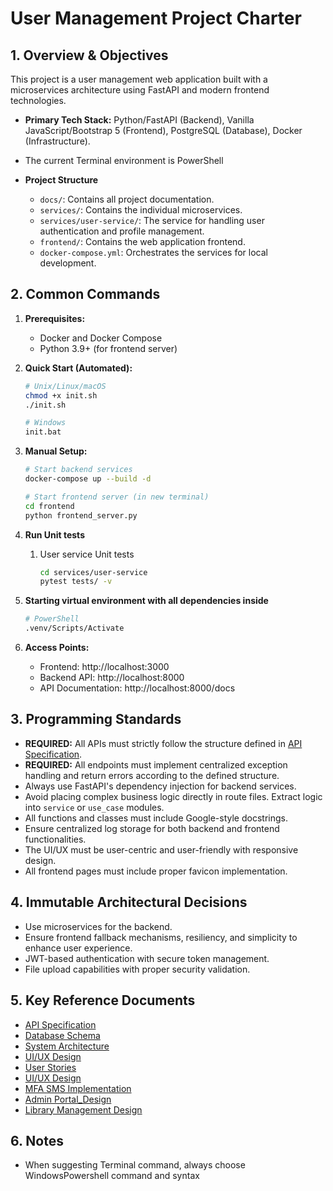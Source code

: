 # User Management Project Charter

## 1. Overview & Objectives

This project is a user management web application built with a microservices architecture using FastAPI and modern frontend technologies.

- **Primary Tech Stack:** Python/FastAPI (Backend), Vanilla JavaScript/Bootstrap 5 (Frontend), PostgreSQL (Database), Docker (Infrastructure).

- The current Terminal environment is PowerShell

- **Project Structure**
  - `docs/`: Contains all project documentation.
  - `services/`: Contains the individual microservices.
  - `services/user-service/`: The service for handling user authentication and profile management.
  - `frontend/`: Contains the web application frontend.
  - `docker-compose.yml`: Orchestrates the services for local development.

## 2. Common Commands

1. **Prerequisites:**

   - Docker and Docker Compose
   - Python 3.9+ (for frontend server)

2. **Quick Start (Automated):**

   ```bash
   # Unix/Linux/macOS
   chmod +x init.sh
   ./init.sh

   # Windows
   init.bat
   ```

3. **Manual Setup:**

   ```bash
   # Start backend services
   docker-compose up --build -d

   # Start frontend server (in new terminal)
   cd frontend
   python frontend_server.py
   ```

4. **Run Unit tests**
   1. User service Unit tests
      ```bash
      cd services/user-service
      pytest tests/ -v
      ```
5. **Starting virtual environment with all dependencies inside**

   ```bash
   # PowerShell
   .venv/Scripts/Activate
   ```

6. **Access Points:**
   - Frontend: http://localhost:3000
   - Backend API: http://localhost:8000
   - API Documentation: http://localhost:8000/docs

## 3. Programming Standards

- **REQUIRED:** All APIs must strictly follow the structure defined in [API Specification](docs/API_Specification.md).
- **REQUIRED:** All endpoints must implement centralized exception handling and return errors according to the defined structure.
- Always use FastAPI's dependency injection for backend services.
- Avoid placing complex business logic directly in route files. Extract logic into `service` or `use_case` modules.
- All functions and classes must include Google-style docstrings.
- Ensure centralized log storage for both backend and frontend functionalities.
- The UI/UX must be user-centric and user-friendly with responsive design.
- All frontend pages must include proper favicon implementation.

## 4. Immutable Architectural Decisions

- Use microservices for the backend.
- Ensure frontend fallback mechanisms, resiliency, and simplicity to enhance user experience.
- JWT-based authentication with secure token management.
- File upload capabilities with proper security validation.

## 5. Key Reference Documents

- [API Specification](docs/API_Specification.md)
- [Database Schema](docs/Database_Schema.md)
- [System Architecture](docs/System_Architecture.md)
- [UI/UX Design](docs/UI_UX.md)
- [User Stories](docs/User_Stories.md)
- [UI/UX Design](docs/UI_UX.md)
- [MFA SMS Implementation](docs/mfa_sms_implementation.md)
- [Admin Portal_Design](docs/Admin_Portal_Design.md)
- [Library Management Design](docs/Library_Management_Design.md)

## 6. Notes

- When suggesting Terminal command, always choose WindowsPowershell command and syntax
